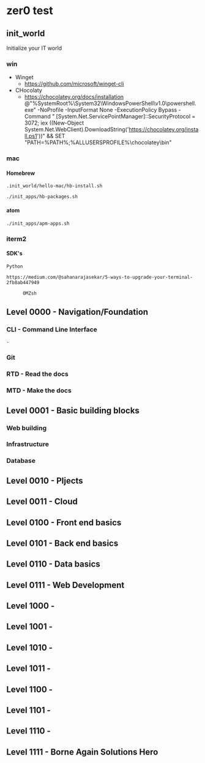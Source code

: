 # zer0 test

## init_world
  Initialize your IT world

### win
  - Winget
    - https://github.com/microsoft/winget-cli
  - CHocolaty
    - https://chocolatey.org/docs/installation
    @"%SystemRoot%\System32\WindowsPowerShell\v1.0\powershell.exe" -NoProfile -InputFormat None -ExecutionPolicy Bypass -Command " [System.Net.ServicePointManager]::SecurityProtocol = 3072; iex ((New-Object System.Net.WebClient).DownloadString('https://chocolatey.org/install.ps1'))" && SET "PATH=%PATH%;%ALLUSERSPROFILE%\chocolatey\bin"

### mac
  #### Homebrew
  `.init_world/hello-mac/hb-install.sh`

  `./init_apps/hb-packages.sh`

  #### atom
  ` ./init_apps/apm-apps.sh `

  ### iterm2


  #### SDK's
    Python

    https://medium.com/@sahanarajasekar/5-ways-to-upgrade-your-terminal-2fb8ab447949

          OMZsh

## Level 0000 - Navigation/Foundation
  ### CLI - Command Line Interface
    -
  ### Git

  ### RTD - Read the docs

  ### MTD - Make the docs

## Level 0001 - Basic building blocks
  ### Web building
  ### Infrastructure
  ### Database

## Level 0010 - PIjects

## Level 0011 - Cloud

## Level 0100 - Front end basics

## Level 0101 - Back end basics

## Level 0110 - Data basics

## Level 0111 - Web Development

## Level 1000 -

## Level 1001 -

## Level 1010 -

## Level 1011 -

## Level 1100 -

## Level 1101 -

## Level 1110 -

## Level 1111 - Borne Again Solutions Hero
